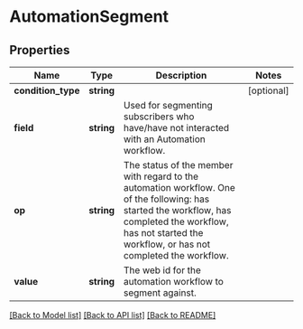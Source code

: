 # AutomationSegment

## Properties
Name | Type | Description | Notes
------------ | ------------- | ------------- | -------------
**condition_type** | **string** |  | [optional] 
**field** | **string** | Used for segmenting subscribers who have/have not interacted with an Automation workflow. | 
**op** | **string** | The status of the member with regard to the automation workflow. One of the following: has started the workflow, has completed the workflow, has not started the workflow, or has not completed the workflow. | 
**value** | **string** | The web id for the automation workflow to segment against. | 

[[Back to Model list]](../README.md#documentation-for-models) [[Back to API list]](../README.md#documentation-for-api-endpoints) [[Back to README]](../README.md)


